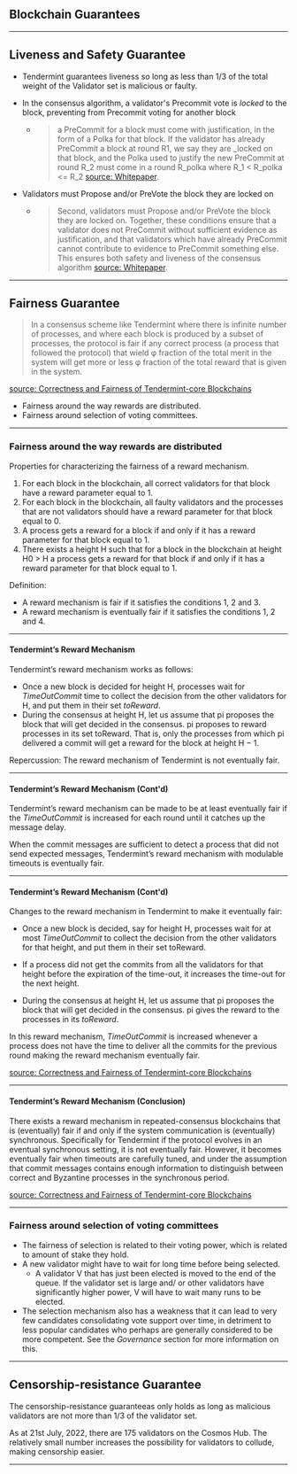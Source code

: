 <!-- .slide: data-background-color="#8D3AED" -->

## Blockchain Guarantees

---

<!-- **How does this blockchain/project guarantee the following?** -->

<!-- - **Liveness:** That the blockchain is always adding more transactions and that service will not be interrupted. -->

<!-- - **Fairness:** No systemic discrimination that is against the rules of the protocol -->

<!-- - **Censorship-resistance:** No individual actor or coalition can prevent the access of another to the system. -->

<!-- - **Safety:** No conflicting information. -->

## Liveness and Safety Guarantee

- Tendermint guarantees liveness so long as less than 1/3 of the total weight of the Validator set is malicious or faulty.

- In the consensus algorithm, a validator's Precommit vote is _locked_ to the block, preventing from Precommit voting for another block
    - > a PreCommit for a block must come with justification, in the form of a Polka for that block. If the validator has already PreCommit a block at round R1, we say they are _locked on that block, and the Polka used to justify the new PreCommit at round R_2 must come in a round R_polka where R_1 < R_polka <= R_2 [source: Whitepaper](https://v1.cosmos.network/resources/whitepaper).
- Validators must Propose and/or PreVote the block they are locked on
   - > Second, validators must Propose and/or PreVote the block they are locked on. Together, these conditions ensure that a validator does not PreCommit without sufficient evidence as justification, and that validators which have already PreCommit cannot contribute to evidence to PreCommit something else. This ensures both safety and liveness of the consensus algorithm [source: Whitepaper](https://v1.cosmos.network/resources/whitepaper).

---

## Fairness Guarantee

> In a consensus scheme like Tendermint where there is infinite number of processes, 
and where each block is produced by a subset of processes, the protocol is fair if any correct
process (a process that followed the protocol) that wield φ fraction of the total merit in the system
will get more or less φ fraction of the total reward that is given in the system.

[source: Correctness and Fairness of Tendermint-core Blockchains](https://eprint.iacr.org/2018/574.pdf)

- Fairness around the way rewards are distributed.
- Fairness around selection of voting committees.

---

### Fairness around the way rewards are distributed

Properties for characterizing the fairness of a reward mechanism.

1. For each block in the blockchain, all correct validators for that block have a reward parameter
equal to 1.
2. For each block in the blockchain, all faulty validators and the processes that are not validators
should have a reward parameter for that block equal to 0.
3. A process gets a reward for a block if and only if it has a reward parameter for that block
equal to 1.
4. There exists a height H such that for a block in the blockchain at height H0 > H a process gets a reward for that block if and only if it has a reward parameter for that block equal to 1.

Definition: 
- A reward mechanism is fair if it satisfies the conditions 1, 2 and 3.
- A reward mechanism is eventually fair if it satisfies the conditions 1, 2 and 4.

---

#### Tendermint’s Reward Mechanism

Tendermint’s reward mechanism works as follows:

- Once a new block is decided for height H, processes wait for _TimeOutCommit_ time to collect
the decision from the other validators for H, and put them in their set _toReward_.
- During the consensus at height H, let us assume that pi proposes the block that will get
decided in the consensus. pi proposes to reward processes in its set toReward.
That is, only the processes from which pi delivered a commit will get a reward for the block
at height H − 1.

Repercussion: The reward mechanism of Tendermint is not eventually fair.

---

#### Tendermint’s Reward Mechanism (Cont'd)

Tendermint’s reward mechanism can be made to be at least eventually fair
if the _TimeOutCommit_ is increased for each round until it catches up the message delay.

When the commit messages are sufficient to detect a process that did not send expected
messages, Tendermint’s reward mechanism with modulable timeouts is eventually fair.

---

#### Tendermint’s Reward Mechanism (Cont'd)

Changes to the reward mechanism in Tendermint to make it eventually fair:

- Once a new block is decided, say for height H, processes wait for at most _TimeOutCommit_
to collect the decision from the other validators for that height, and put them in their set
toReward.

- If a process did not get the commits from all the validators for that height before the expiration
of the time-out, it increases the time-out for the next height.

- During the consensus at height H, let us assume that pi proposes the block that will get
decided in the consensus. pi gives the reward to the processes in its _toReward_.

In this reward mechanism, _TimeOutCommit_ is increased whenever a process does not have the
time to deliver all the commits for the previous round making the reward mechanism
eventually fair.

[source: Correctness and Fairness of Tendermint-core Blockchains](https://eprint.iacr.org/2018/574.pdf)

---

#### Tendermint’s Reward Mechanism (Conclusion)

There exists a reward mechanism in repeated-consensus blockchains that is (eventually) fair if and only if the system communication is (eventually) synchronous. Specifically for Tendermint if the protocol evolves in an eventual synchronous
setting, it is not eventually fair. However, it becomes eventually fair when timeouts are carefully
tuned, and under the assumption that commit messages contains enough information to distinguish
between correct and Byzantine processes in the synchronous period.

[source: Correctness and Fairness of Tendermint-core Blockchains](https://eprint.iacr.org/2018/574.pdf)

---

### Fairness around selection of voting committees

- The fairness of selection is related to their voting power, which is related to amount of stake they hold.
- A new validator might have to wait for long time before being selected. 
    - A validator V that has just been elected is moved to the end of the queue. If the validator set is large and/ or other validators have significantly higher power, V will have to wait many runs to be elected.
- The selection mechanism also has a weakness that it can lead to very few candidates consolidating vote support over time, in detriment to less popular candidates who perhaps are generally considered to be more competent. See the _Governance_ section for more information on this.
    
---

## Censorship-resistance Guarantee

The censorship-resistance guaranteeas only holds as long as malicious validators are not more than 1/3 of the validator set.

As at 21st July, 2022, there are 175 validators on the Cosmos Hub. The relatively small number increases the possibility for validators to collude, making censorship easier. 

---

